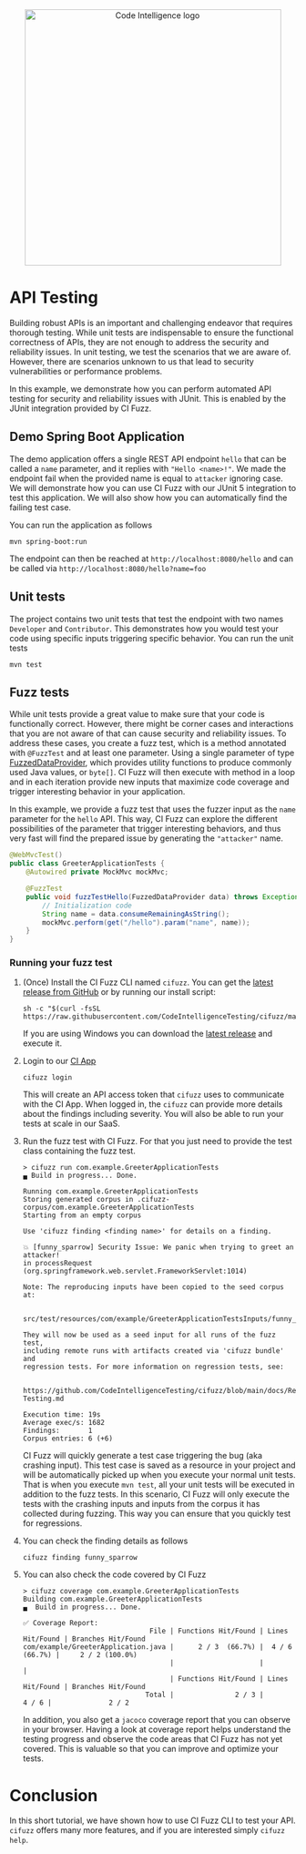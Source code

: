 <div align="center">
<a href="https://www.code-intelligence.com/">
<img src="https://www.code-intelligence.com/hubfs/Logos/CI%20Logos/Logo_quer_white.png" alt="Code Intelligence logo" width="450px">
</a>
</div>

# API Testing
Building robust APIs is an important and challenging endeavor that requires thorough testing.
While unit tests are indispensable to ensure the functional correctness of APIs, they are not
enough to address the security and reliability issues. In unit testing, we test the 
scenarios that we are aware of. However, there are scenarios unknown to us that lead to 
security vulnerabilities or performance problems.

In this example, we demonstrate how you can perform automated API testing for security and reliability issues
with JUnit. This is enabled by the JUnit integration provided by CI Fuzz.

## Demo Spring Boot Application
The demo application offers a single REST API endpoint `hello` that can be called a `name` parameter, and it replies
with `"Hello <name>!"`. We made the endpoint fail when the provided name is equal to `attacker` ignoring case. We will
demonstrate how you can use CI Fuzz with our JUnit 5 integration to test this application. We will also show how 
you can automatically find the failing test case.

You can run the application as follows
```shell
mvn spring-boot:run
```
The endpoint can then be reached at `http://localhost:8080/hello` and can be called via `http://localhost:8080/hello?name=foo` 

## Unit tests
The project contains two unit tests that test the endpoint with two names `Developer` and `Contributor`. 
This demonstrates how you would test your code using specific inputs triggering specific behavior. 
You can run the unit tests
```shell
mvn test
```

## Fuzz tests
While unit tests provide a great value to make sure that your code is functionally correct. 
However, there might be corner cases and interactions that you are not aware of that can cause security 
and reliability issues. To address these cases, you create a fuzz test, which is a method 
annotated with `@FuzzTest` and at least one parameter. Using a single parameter of type
[FuzzedDataProvider](https://codeintelligencetesting.github.io/jazzer-docs/jazzer-api/com/code_intelligence/jazzer/api/FuzzedDataProvider.html), 
which provides utility functions to produce commonly used Java values, or `byte[]`. 
CI Fuzz will then execute with method in a loop and in each iteration provide new inputs that maximize 
code coverage and trigger interesting behavior in your application.

In this example, we provide a fuzz test that uses the fuzzer input as the `name` parameter 
for the `hello` API. This way, CI Fuzz can explore the different possibilities of the parameter
that trigger interesting behaviors, and thus very fast will find the prepared issue by generating the
`"attacker"` name.
```java
@WebMvcTest()
public class GreeterApplicationTests {
    @Autowired private MockMvc mockMvc;

    @FuzzTest 
    public void fuzzTestHello(FuzzedDataProvider data) throws Exception {
        // Initialization code
        String name = data.consumeRemainingAsString();
        mockMvc.perform(get("/hello").param("name", name));
    }
}
```

### Running your fuzz test
1. (Once) Install the CI Fuzz CLI named `cifuzz`. You can get the
   [latest release from GitHub](https://github.com/CodeIntelligenceTesting/cifuzz/releases/latest)
   or by running our install script:

    ```shell
    sh -c "$(curl -fsSL https://raw.githubusercontent.com/CodeIntelligenceTesting/cifuzz/main/install.sh)"
    ```
    If you are using Windows you can download the [latest release](https://github.com/CodeIntelligenceTesting/cifuzz/releases/latest/download/cifuzz_installer_windows.exe)
    and execute it.
2. Login to our [CI App](https://app.code-intelligence.com/)
   
    ```shell
    cifuzz login
    ```
    This will create an API access token that `cifuzz` uses to communicate with the CI App. 
    When logged in, the `cifuzz` can provide more details about the findings including severity. 
    You will also be able to run your tests at scale in our SaaS.
3. Run the fuzz test with CI Fuzz. For that you just need to provide the test class containing the fuzz test.
   ```shell
   > cifuzz run com.example.GreeterApplicationTests
   ▄ Build in progress... Done. 
   
   Running com.example.GreeterApplicationTests
   Storing generated corpus in .cifuzz-corpus/com.example.GreeterApplicationTests
   Starting from an empty corpus
   
   Use 'cifuzz finding <finding name>' for details on a finding.
   
   💥 [funny_sparrow] Security Issue: We panic when trying to greet an attacker! 
   in processRequest (org.springframework.web.servlet.FrameworkServlet:1014)
   
   Note: The reproducing inputs have been copied to the seed corpus at:

      src/test/resources/com/example/GreeterApplicationTestsInputs/funny_sparrow

   They will now be used as a seed input for all runs of the fuzz test,
   including remote runs with artifacts created via 'cifuzz bundle' and
   regression tests. For more information on regression tests, see:

       https://github.com/CodeIntelligenceTesting/cifuzz/blob/main/docs/Regression-Testing.md

   Execution time: 19s
   Average exec/s: 1682
   Findings:       1
   Corpus entries: 6 (+6)
   ```
   CI Fuzz will quickly generate a test case triggering the bug (aka crashing input).
   This test case is saved as a resource in your project and will be automatically picked
   up when you execute your normal unit tests. That is when you execute `mvn test`,
   all your unit tests will be executed in addition to the fuzz tests. In this scenario,
   CI Fuzz will only execute the tests with the crashing inputs and inputs from the corpus it
   has collected during fuzzing. This way you can ensure that you quickly test for
   regressions.
4. You can check the finding details as follows
   ```shell
   cifuzz finding funny_sparrow 
   ```
5. You can also check the code covered by CI Fuzz 
   ```shell
   > cifuzz coverage com.example.GreeterApplicationTests
   Building com.example.GreeterApplicationTests
   ▄  Build in progress... Done.
                    
   ✅ Coverage Report:
                                  File | Functions Hit/Found | Lines Hit/Found | Branches Hit/Found
   com/example/GreeterApplication.java |      2 / 3  (66.7%) |  4 / 6  (66.7%) |     2 / 2 (100.0%)
                                       |                     |                 |                   
                                       | Functions Hit/Found | Lines Hit/Found | Branches Hit/Found
                                 Total |               2 / 3 |           4 / 6 |              2 / 2

   ```
   In addition, you also get a `jacoco` coverage report that you can observe in your browser. 
   Having a look at coverage report helps understand the testing progress and observe the code
   areas that CI Fuzz has not yet covered. This is valuable so that you can improve and optimize
   your tests.

# Conclusion
In this short tutorial, we have shown how to use CI Fuzz CLI to test your API. `cifuzz`
offers many more features, and if you are interested simply `cifuzz help`.